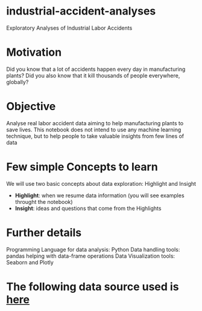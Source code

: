 # industrial-accident-analyses
Exploratory Analyses of Industrial Labor Accidents


# Motivation
Did you know that a lot of accidents happen every day in manufacturing plants?
Did you also know that it kill thousands of people everywhere, globally?


# Objective
Analyse real labor accident data aiming to help manufacturing plants to save lives.
This notebook does not intend to use any machine learning technique, but to help people to take valuable insights from few lines of data


# Few simple Concepts to learn
We will use two basic concepts about data exploration: Highlight and Insight
 - **Highlight**: when we resume data information (you will see examples throught the notebook)
 - **Insight**: ideas and questions that come from the Highlights


# Further details
Programming Language for data analysis: Python
Data handling tools: pandas helping with data-frame operations
Data Visualization tools: Seaborn and Plotly


# The following data source used is [here](https://www.kaggle.com/ihmstefanini/industrial-safety-and-health-analytics-database)
